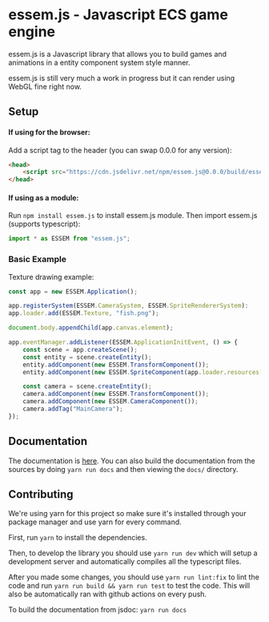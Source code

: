 # essem.js - Javascript ECS game engine

essem.js is a Javascript library that allows you to build games and animations in a
entity component system style manner.

essem.js is still very much a work in progress but it can render using WebGL fine right now.

## Setup

#### If using for the browser:

Add a script tag to the header (you can swap 0.0.0 for any version):

```html
<head>
    <script src="https://cdn.jsdelivr.net/npm/essem.js@0.0.0/build/essem.js"></script>
</head>
```

#### If using as a module:

Run `npm install essem.js` to install essem.js module. Then import essem.js (supports typescript):

```js
import * as ESSEM from "essem.js";
```

### Basic Example

Texture drawing example:

```js
const app = new ESSEM.Application();

app.registerSystem(ESSEM.CameraSystem, ESSEM.SpriteRendererSystem):
app.loader.add(ESSEM.Texture, "fish.png");

document.body.appendChild(app.canvas.element);

app.eventManager.addListener(ESSEM.ApplicationInitEvent, () => {
    const scene = app.createScene();
    const entity = scene.createEntity();
    entity.addComponent(new ESSEM.TransformComponent());
    entity.addComponent(new ESSEM.SpriteComponent(app.loader.resources["fish.png"]));

    const camera = scene.createEntity();
    camera.addComponent(new ESSEM.TransformComponent());
    camera.addComponent(new ESSEM.CameraComponent());
    camera.addTag("MainCamera");
});
```

## Documentation

The documentation is [here](https://calbabreaker.github.io/essem.js/docs/).
You can also build the documentation from the sources by doing `yarn run docs`
and then viewing the 
`docs/` directory.

## Contributing

We're using yarn for this project so make sure it's installed through your
package manager and use yarn for every command.

First, run `yarn` to install the dependencies.

Then, to develop the library you should use `yarn run dev` which will setup a development server
and automatically compiles all the typescript files.

After you made some changes, you should use `yarn run lint:fix` to lint the code and run 
`yarn run build && yarn run test` to test the code.
This will also be automatically ran with github actions on every push.

To build the documentation from jsdoc: `yarn run docs`

